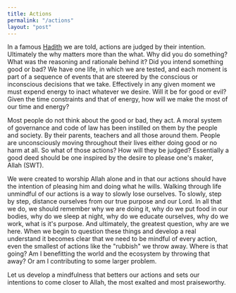 ```yaml
---
title: Actions
permalink: "/actions"
layout: "post"
---
```


In a famous [Hadith](https://sunnah.com/bukhari:1) we are told, actions are judged by their intention. Ultimately the why matters more 
than the what. Why did you do something? What was the reasoning and rationale behind it? Did you intend something good or bad? We have 
one life, in which we are tested, and each moment is part of a sequence of events that are steered by the conscious or inconscious 
decisions that we take. Effectively in any given moment we must expend energy to inact whatever we desire. Will it be for good or evil? 
Given the time constraints and that of energy, how will we make the most of our time and energy?

Most people do not think about the good or bad, they act. A moral system of governance and code of law has been instilled on them by 
the people and society. By their parents, teachers and all those around them. People are unconsciously moving throughout their lives 
either doing good or no harm at all. So what of those actions? How will they be judged? Essentially a good deed should be one inspired 
by the desire to please one's maker, Allah (SWT).

We were created to worship Allah alone and in that our actions should have the intention of pleasing him and doing what he wills. Walking 
through life unmindful of our actions is a way to slowly lose ourselves. To slowly, step by step, distance ourselves from our true purpose 
and our Lord. In all that we do, we should remember why we are doing it, why do we put food in our bodies, why do we sleep at night, why 
do we educate ourselves, why do we work, what is it's purpose. And ultimately, the greatest question, why are we here. When we begin to 
question these things and develop a real understand it becomes clear that we need to be mindful of every action, even the smallest of 
actions like the "rubbish" we throw away. Where is that going? Am I benefitting the world and the ecosystem by throwing that away? Or 
am I contributing to some larger problem.

Let us develop a mindfulness that betters our actions and sets our intentions to come closer to Allah, the most exalted and most praiseworthy.

